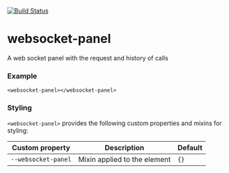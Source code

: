 [![Build Status](https://travis-ci.org/advanced-rest-client/websocket-panel.svg?branch=stage)](https://travis-ci.org/advanced-rest-client/websocket-panel)  

# websocket-panel

A web socket panel with the request and history of calls

### Example
```
<websocket-panel></websocket-panel>
```

### Styling
`<websocket-panel>` provides the following custom properties and mixins for styling:

Custom property | Description | Default
----------------|-------------|----------
`--websocket-panel` | Mixin applied to the element | `{}`

